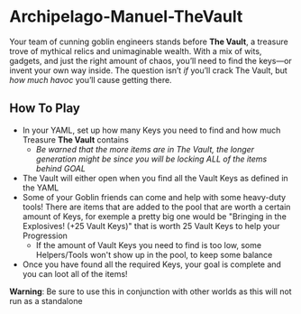# Archipelago-Manuel-TheVault

Your team of cunning goblin engineers stands before **The Vault**, a treasure trove of mythical relics and unimaginable wealth. With a mix of wits, gadgets, and just the right amount of chaos, you’ll need to find the keys—or invent your own way inside. The question isn’t *if* you’ll crack The Vault, but *how much havoc* you’ll cause getting there.

## How To Play
* In your YAML, set up how many Keys you need to find and how much Treasure **The Vault** contains
  * *Be warned that the more items are in The Vault, the longer generation might be since you will be locking ALL of the items behind GOAL*
* The Vault will either open when you find all the Vault Keys as defined in the YAML
* Some of your Goblin friends can come and help with some heavy-duty tools! There are items that are added to the pool that are worth a certain amount of Keys, for exemple a pretty big one would be "Bringing in the Explosives! (+25 Vault Keys)" that is worth 25 Vault Keys to help your Progression
  * If the amount of Vault Keys you need to find is too low, some Helpers/Tools won't show up in the pool, to keep some balance  
* Once you have found all the required Keys, your goal is complete and you can loot all of the items!

**Warning**: Be sure to use this in conjunction with other worlds as this will not run as a standalone
